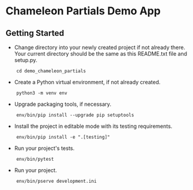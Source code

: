 # Chameleon Partials Demo App

Getting Started
---------------

- Change directory into your newly created project if not already there. Your
  current directory should be the same as this README.txt file and setup.py.

```
    cd demo_chameleon_partials
```

- Create a Python virtual environment, if not already created.

```
    python3 -m venv env
```

- Upgrade packaging tools, if necessary.

```
    env/bin/pip install --upgrade pip setuptools
```


- Install the project in editable mode with its testing requirements.

```
    env/bin/pip install -e ".[testing]"
```

- Run your project's tests.

```
    env/bin/pytest
```

- Run your project.

```
    env/bin/pserve development.ini
```
